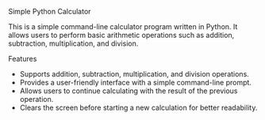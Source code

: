 Simple Python Calculator

This is a simple command-line calculator program written in Python. 
It allows users to perform basic arithmetic operations such as addition, subtraction, multiplication, and division.

Features
* Supports addition, subtraction, multiplication, and division operations.
* Provides a user-friendly interface with a simple command-line prompt.
* Allows users to continue calculating with the result of the previous operation.
* Clears the screen before starting a new calculation for better readability.